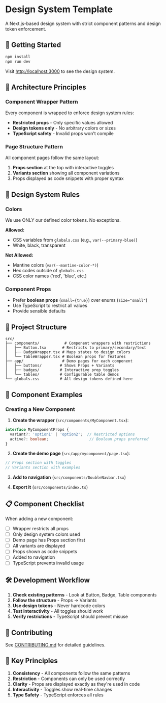 # Design System Template

A Next.js-based design system with strict component patterns and design token enforcement.

## 🚀 Getting Started

```bash
npm install
npm run dev
```

Visit [http://localhost:3000](http://localhost:3000) to see the design system.

## 📐 Architecture Principles

### Component Wrapper Pattern
Every component is wrapped to enforce design system rules:
- **Restricted props** - Only specific values allowed
- **Design tokens only** - No arbitrary colors or sizes
- **TypeScript safety** - Invalid props won't compile

### Page Structure Pattern
All component pages follow the same layout:
1. **Props section** at the top with interactive toggles
2. **Variants section** showing all component variations
3. Props displayed as code snippets with proper syntax

## 🎨 Design System Rules

### Colors
We use ONLY our defined color tokens. No exceptions.

**Allowed:**
- CSS variables from `globals.css` (e.g., `var(--primary-blue)`)
- White, black, transparent

**Not Allowed:**
- Mantine colors (`var(--mantine-color-*)`)
- Hex codes outside of `globals.css`
- CSS color names ('red', 'blue', etc.)

### Component Props
- Prefer **boolean props** (`small={true}`) over enums (`size="small"`)
- Use TypeScript to restrict all values
- Provide sensible defaults

## 📁 Project Structure

```
src/
├── components/           # Component wrappers with restrictions
│   ├── Button.tsx       # Restricts to primary/secondary/text
│   ├── BadgeWrapper.tsx # Maps states to design colors
│   └── TableWrapper.tsx # Boolean props for features
├── app/                 # Demo pages for each component
│   ├── buttons/        # Shows Props + Variants
│   ├── badges/         # Interactive prop toggles
│   └── tables/         # Configurable table demos
└── globals.css         # All design tokens defined here
```

## 🧩 Component Examples

### Creating a New Component

1. **Create the wrapper** (`src/components/MyComponent.tsx`):
```typescript
interface MyComponentProps {
  variant?: 'option1' | 'option2';  // Restricted options
  active?: boolean;                  // Boolean props preferred
}
```

2. **Create the demo page** (`src/app/mycomponent/page.tsx`):
```typescript
// Props section with toggles
// Variants section with examples
```

3. **Add to navigation** (`src/components/DoubleNavbar.tsx`)

4. **Export it** (`src/components/index.ts`)

## 📋 Component Checklist

When adding a new component:

- [ ] Wrapper restricts all props
- [ ] Only design system colors used
- [ ] Demo page has Props section first
- [ ] All variants are displayed
- [ ] Props shown as code snippets
- [ ] Added to navigation
- [ ] TypeScript prevents invalid usage

## 🛠 Development Workflow

1. **Check existing patterns** - Look at Button, Badge, Table components
2. **Follow the structure** - Props → Variants
3. **Use design tokens** - Never hardcode colors
4. **Test interactivity** - All toggles should work
5. **Verify restrictions** - TypeScript should prevent misuse

## 👥 Contributing

See [CONTRIBUTING.md](./CONTRIBUTING.md) for detailed guidelines.

## 🎯 Key Principles

1. **Consistency** - All components follow the same patterns
2. **Restriction** - Components can only be used correctly
3. **Clarity** - Props are displayed exactly as they're used in code
4. **Interactivity** - Toggles show real-time changes
5. **Type Safety** - TypeScript enforces all rules
